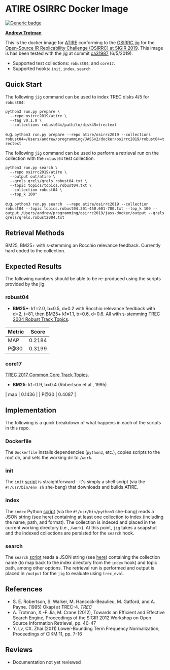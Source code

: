 <!--
./init.sh
docker build . -t atire/osirrc2019
python3 run.py prepare --repo atire/osirrc2019 --collections robust04=/Users/andrew/programming/JASSv2/docker/osirrc2019/robust04=trectext
python3 run.py search  --repo atire/osirrc2019 --collection robust04 --topic topics.robust04.301-450.601-700.txt --top_k 100 --output /Users/andrew/programming/osirrc2019/jass-docker/output --qrels qrels/qrels.robust2004.txt
-->

# ATIRE OSIRRC Docker Image
[![Generic badge](https://img.shields.io/badge/DockerHub-go%21-yellow.svg)](https://hub.docker.com/r/osirrc2019/atire)

[**Andrew Trotman**](https://github.com/andrewtrotman)

This is the docker image for [ATIRE](http://atire.org) conforming to the [OSIRRC jig](https://github.com/osirrc/jig/) for the [Open-Source IR Replicability Challenge (OSIRRC) at SIGIR 2019](https://osirrc.github.io/osirrc2019/).
This image is has been tested with the jig at commit [ca31987](https://github.com/osirrc/jig/commit/ca3198704795f2b6de8b78ed7a66bbdf1dccadb1) (6/5/2019).

+ Supported test collections: `robust04`, and `core17`.
+ Supported hooks: `init`, `index`, `search`

## Quick Start

The following `jig` command can be used to index TREC disks 4/5 for `robust04`:

```
python3 run.py prepare \
  --repo osirrc2019/atire \
  --tag v0.1.0 \
  --collections robust04=/path/to/disk45=trectext
```
e.g. ```python3 run.py prepare --repo atire/osirrc2019 --collections robust04=/Users/andrew/programming/JASSv2/docker/osirrc2019/robust04=trectext```


The following `jig` command can be used to perform a retrieval run on the collection with the `robust04` test collection.

```
python3 run.py search \
  --repo osirrc2019/atire \
  --output out/atire \
  --qrels qrels/qrels.robust04.txt \
  --topic topics/topics.robust04.txt \
  --collection robust04 \ 
  --top_k 100"
```

e.g. ```python3 run.py search  --repo atire/osirrc2019 --collection robust04 --topic topics.robust04.301-450.601-700.txt --top_k 100 --output /Users/andrew/programming/osirrc2019/jass-docker/output --qrels qrels/qrels.robust2004.txt```

## Retrieval Methods
BM25, BM25+ with s-stemming an Rocchio relevance feedback.  Currently hard coded to the collection.

## Expected Results

The following numbers should be able to be re-produced using the scripts provided by the jig.

### robust04
+ **BM25+**: k1=2.0, b=0.5, d=0.2 with Rocchio relevance feedback with d=2, t=81, then BM25+  k1=1.1, b=0.6, d=0.6.  All with s-stemming
[TREC 2004 Robust Track Topics](http://trec.nist.gov/data/robust/04.testset.gz).

|Metric | Score |
|----|----|
| MAP | 0.2184 |
| P@30 | 0.3199 |

### core17
[TREC 2017 Common Core Track Topics](https://trec.nist.gov/data/core/core_nist.txt).
+ **BM25**: k1=0.9, b=0.4 (Robertson et al., 1995) 

| map | 0.1436 |
| P@30 | 0.4087 |

## Implementation

The following is a quick breakdown of what happens in each of the scripts in this repo.

### Dockerfile

The `Dockerfile` installs dependencies (`python3`, etc.), copies scripts to the root dir, and sets the working dir to `/work`.

### init

The `init` [script](init) is straightforward - it's simply a shell script (via the `#!/usr/bin/env sh` she-bang) that downloads and builds ATIRE.

### index

The `index` Python [script](index) (via the `#!/usr/bin/python3` she-bang) reads a JSON string (see [here](https://github.com/osirrc/jig#index)) containing at least one collection to index (including the name, path, and format).
The collection is indexed and placed in the current working directory (i.e., `/work`).
At this point, `jig` takes a snapshot and the indexed collections are persisted for the `search` hook.

### search

The `search` [script](search) reads a JSON string (see [here](https://github.com/osirrc/jig#search)) containing the collection name (to map back to the index directory from the `index` hook) and topic path, among other options.
The retrieval run is performed and output is placed in `/output` for the `jig` to evaluate using `trec_eval`.

## References

+ S. E. Robertson, S. Walker, M. Hancock-Beaulieu, M. Gatford, and A. Payne. (1995) Okapi at TREC-4. _TREC_
+ A. Trotman, X.-F Jia, M. Crane (2012), Towards an Efficient and Effective Search Engine, Proceedings of the SIGIR 2012 Workshop on Open Source Information Retrieval, pp. 40-47
+ Y. Lv, CX. Zhai (2011) Lower-Bounding Term Frequency Normalization, Proceedings of CIKM'11, pp. 7-16

## Reviews

+ Documentation not yet reviewed
